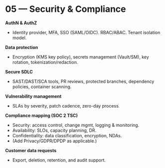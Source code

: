 # 05 — Security & Compliance

**AuthN & AuthZ**
- Identity provider, MFA, SSO (SAML/OIDC). RBAC/ABAC. Tenant isolation model.

**Data protection**
- Encryption (KMS key policy), secrets management (Vault/SM), key rotation, tokenization/redaction.

**Secure SDLC**
- SAST/DAST/SCA tools, PR reviews, protected branches, dependency policies, container scanning.

**Vulnerability management**
- SLAs by severity, patch cadence, zero-day process.

**Compliance mapping (SOC 2 TSC)**
- Security: access control, change mgmt, logging & monitoring.
- Availability: SLOs, capacity planning, DR.
- Confidentiality: data classification, encryption, NDAs.
- (Add Privacy/GDPR/DPDP as applicable.)

**Customer data requests**
- Export, deletion, retention, and audit support.